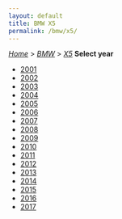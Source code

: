 ```yaml
---
layout: default
title: BMW X5
permalink: /bmw/x5/
---
```

[*Home*](/) > [*BMW*](/bmw/) > [*X5*](/bmw/x5/)
**Select year**
- [2001](/bmw/x5/2001/)
- [2002](/bmw/x5/2002/)
- [2003](/bmw/x5/2003/)
- [2004](/bmw/x5/2004/)
- [2005](/bmw/x5/2005/)
- [2006](/bmw/x5/2006/)
- [2007](/bmw/x5/2007/)
- [2008](/bmw/x5/2008/)
- [2009](/bmw/x5/2009/)
- [2010](/bmw/x5/2010/)
- [2011](/bmw/x5/2011/)
- [2012](/bmw/x5/2012/)
- [2013](/bmw/x5/2013/)
- [2014](/bmw/x5/2014/)
- [2015](/bmw/x5/2015/)
- [2016](/bmw/x5/2016/)
- [2017](/bmw/x5/2017/)